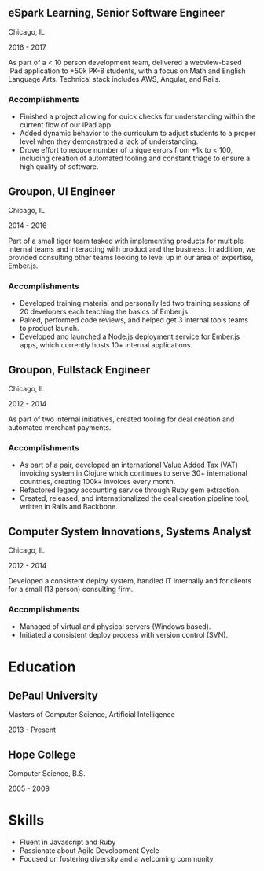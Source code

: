 ## eSpark Learning, Senior Software Engineer

Chicago, IL

2016 - 2017

As part of a < 10 person development team, delivered a webview-based iPad
application to +50k PK-8 students, with a focus on Math and English Language
Arts. Technical stack includes AWS, Angular, and Rails.

### Accomplishments

* Finished a project allowing for quick checks for understanding within the
  current flow of our iPad app.
* Added dynamic behavior to the curriculum to adjust students to a proper
  level when they demonstrated a lack of understanding.
* Drove effort to reduce number of unique errors from +1k to < 100, including
  creation of automated tooling and constant triage to ensure a high quality of
  software.

## Groupon, UI Engineer

Chicago, IL

2014 - 2016

Part of a small tiger team tasked with implementing products for multiple
internal teams and interacting with product and the business. In addition, we
provided consulting other teams looking to level up in our area of expertise,
Ember.js.

### Accomplishments

* Developed training material and personally led two training sessions of 20
  developers each teaching the basics of Ember.js.
* Paired, performed code reviews, and helped get 3 internal tools teams to
  product launch.
* Developed and launched a Node.js deployment service for Ember.js apps, which
  currently hosts 10+ internal applications.

## Groupon, Fullstack Engineer

Chicago, IL

2012 - 2014

As part of two internal initiatives, created tooling for deal creation and
automated merchant payments.

### Accomplishments

* As part of a pair, developed an international Value Added Tax (VAT) invoicing
  system in Clojure which continues to serve 30+ international countries,
  creating 100k+ invoices every month.
* Refactored legacy accounting service through Ruby gem extraction.
* Created, released, and internationalized the deal creation pipeline tool,
  written in Rails and Backbone.

## Computer System Innovations, Systems Analyst

Chicago, IL

2012 - 2014

Developed a consistent deploy system, handled IT internally and for clients for
a small (13 person) consulting firm.

### Accomplishments

* Managed of virtual and physical servers (Windows based).
* Initiated a consistent deploy process with version control (SVN).

# Education

## DePaul University

Masters of Computer Science, Artificial Intelligence

2013 - Present

## Hope College

Computer Science, B.S.

2005 - 2009

# Skills

* Fluent in Javascript and Ruby
* Passionate about Agile Development Cycle
* Focused on fostering diversity and a welcoming community
